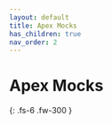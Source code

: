 ```yaml
---
layout: default
title: Apex Mocks
has_children: true
nav_order: 2
---
```


# Apex Mocks

{: .fs-6 .fw-300 }